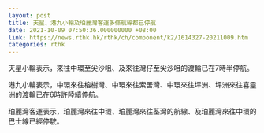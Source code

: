 ```yaml
---
layout: post
title: 天星、港九小輪及珀麗灣客運多條航線都已停航
date: 2021-10-09 07:50:36.000000000 +08:00
link: https://news.rthk.hk/rthk/ch/component/k2/1614327-20211009.htm
categories: rthk
---
```


天星小輪表示，來往中環至尖沙咀、及來往灣仔至尖沙咀的渡輪已在7時半停航。

港九小輪表示，中環來往榕樹灣、中環來往索罟灣、中環來往坪洲、坪洲來往喜靈洲的渡輪已在6時許陸續停航。

珀麗灣客運表示，珀麗灣來往中環、珀麗灣來往荃灣的航線、及珀麗灣來往中環的巴士線已經停駛。
